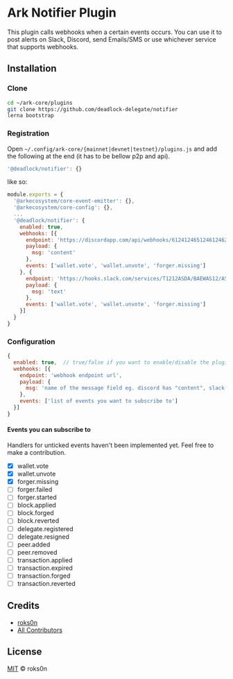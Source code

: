 # Ark Notifier Plugin

This plugin calls webhooks when a certain events occurs. You can use it to post alerts on Slack,
Discord, send Emails/SMS or use whichever service that supports webhooks.

## Installation

### Clone

```bash
cd ~/ark-core/plugins
git clone https://github.com/deadlock-delegate/notifier
lerna bootstrap
```

### Registration

Open `~/.config/ark-core/{mainnet|devnet|testnet}/plugins.js` and add the following at the end (it has to be bellow p2p and api).

```js
'@deadlock/notifier': {}
```

like so:

```js
module.exports = {
  '@arkecosystem/core-event-emitter': {},
  '@arkecosystem/core-config': {},
  ...
  '@deadlock/notifier': {
    enabled: true,
    webhooks: [{
      endpoint: 'https://discordapp.com/api/webhooks/612412465124612462/A1Ag12F&ijafa-3mtASA121mja',
      payload: {
        msg: 'content'
      },
      events: ['wallet.vote', 'wallet.unvote', 'forger.missing']
    }, {
      endpoint: 'https://hooks.slack.com/services/T1212ASDA/BAEWAS12/ASxASJL901ajkS',
      payload: {
        msg: 'text'
      },
      events: ['wallet.vote', 'wallet.unvote', 'forger.missing']
    }]
  }
}
```

### Configuration

```js
{
  enabled: true,  // true/false if you want to enable/disable the plugin
  webhooks: [{
    endpoint: 'webhook endpoint url',
    payload: {
      msg: 'name of the message field eg. discord has "content", slack has "text"'
    },
    events: ['list of events you want to subscribe to']
  }]
}
```

#### Events you can subscribe to

Handlers for unticked events haven't been implemented yet. Feel free to make a contribution.

- [x] wallet.vote
- [x] wallet.unvote
- [x] forger.missing
- [ ] forger.failed
- [ ] forger.started
- [ ] block.applied
- [ ] block.forged
- [ ] block.reverted
- [ ] delegate.registered
- [ ] delegate.resigned
- [ ] peer.added
- [ ] peer.removed
- [ ] transaction.applied
- [ ] transaction.expired
- [ ] transaction.forged
- [ ] transaction.reverted

## Credits

- [roks0n](https://github.com/roks0n)
- [All Contributors](../../contributors)

## License

[MIT](LICENSE) © roks0n
